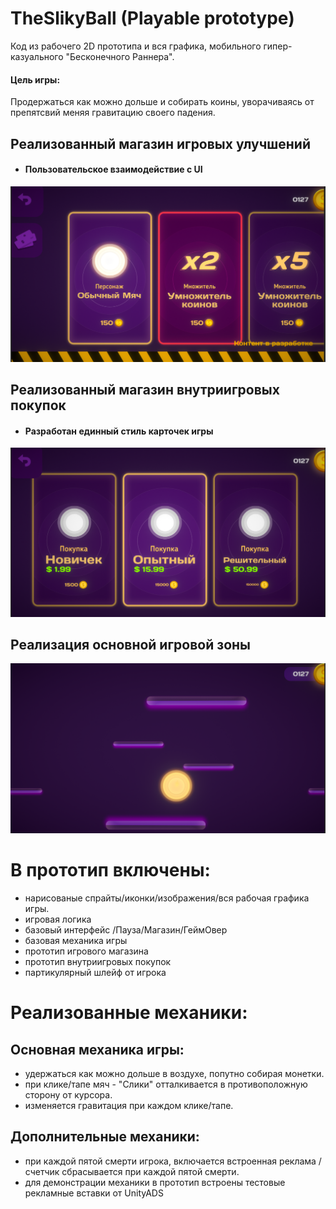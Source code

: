 # TheSlikyBall (Playable prototype)
Код из рабочего 2D прототипа и вся графика, мобильного гипер-казуального "Бесконечного Раннера".

#### Цель игры:
Продержаться как можно дольше и собирать коины, уворачиваясь от препятсвий меняя гравитацию своего падения.

## Реализованный магазин игровых улучшений
* #### Пользовательское взаимодействие с UI
![alt text](https://raw.githubusercontent.com/DanielGDS/TheSlikyBall/master/Screenshots/Shop1.png)
## Реализованный магазин внутриигровых покупок
* #### Разработан единный стиль карточек игры
![alt text](https://raw.githubusercontent.com/DanielGDS/TheSlikyBall/master/Screenshots/Shop2.png)
## Реализация основной игровой зоны
![alt text](https://raw.githubusercontent.com/DanielGDS/TheSlikyBall/master/Screenshots/Gameplay.png)

# В прототип включены:
* нарисованые спрайты/иконки/изображения/вся рабочая графика игры.
* игровая логика
* базовый интерфейс /Пауза/Магазин/ГеймОвер
* базовая механика игры
* прототип игрового магазина
* прототип внутриигровых покупок
* партикулярный шлейф от игрока


# Реализованные механики:
## Основная механика игры:
- удержаться как можно дольше в воздухе, попутно собирая монетки.
- при клике/тапе мяч - "Слики" отталкивается в противоположную сторону от курсора.
- изменяется гравитация при каждом клике/тапе.

## Дополнительные механики:
* при каждой пятой смерти игрока, включается встроенная реклама /счетчик сбрасывается при каждой пятой смерти.
* для демонстрации механики в прототип встроены тестовые рекламные вставки от UnityADS
